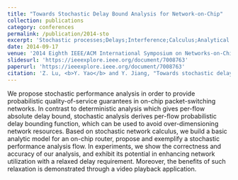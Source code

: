 ```yaml
---
title: "Towards Stochastic Delay Bound Analysis for Network-on-Chip"
collection: publications
category: conferences
permalink: /publication/2014-sto
excerpt: 'Stochastic processes;Delays;Interference;Calculus;Analytical models;Servers;System-on-chip[<35;31;32M'
date: 2014-09-17
venue: '2014 Eighth IEEE/ACM International Symposium on Networks-on-Chip (NoCS)'
slidesurl: 'https://ieeexplore.ieee.org/document/7008763'
paperurl: 'https://ieeexplore.ieee.org/document/7008763'
citation: 'Z. Lu, <b>Y. Yao</b> and Y. Jiang, "Towards stochastic delay bound analysis for Network-on-Chip," 2014 Eighth IEEE/ACM International Symposium on Networks-on-Chip (NoCS), Ferrara, Italy, 2014, pp. 64-71, doi: 10.1109/NOCS.2014.7008763.'
---
```


We propose stochastic performance analysis in order to provide probabilistic quality-of-service guarantees in on-chip packet-switching networks. In contrast to deterministic analysis which gives per-flow absolute delay bound, stochastic analysis derives per-flow probabilistic delay bounding function, which can be used to avoid over-dimensioning network resources. Based on stochastic network calculus, we build a basic analytic model for an on-chip router, propose and exemplify a stochastic performance analysis flow. In experiments, we show the correctness and accuracy of our analysis, and exhibit its potential in enhancing network utilization with a relaxed delay requirement. Moreover, the benefits of such relaxation is demonstrated through a video playback application.
